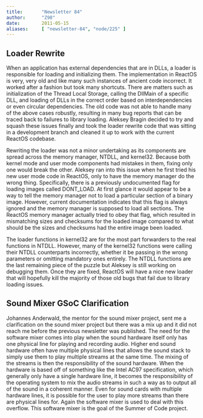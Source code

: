 ```yaml
---
title:       "Newsletter 84"
author:      "Z98"
date:        2011-05-15
aliases:     [ "newsletter-84", "node/225" ]
---
```


<h2>Loader Rewrite</h2>
<p>When an application has external dependencies that are in DLLs, a loader is responsible for loading and initializing them.  The implementation in ReactOS is very, very old and like many such instances of ancient code incorrect.  It worked after a fashion but took many shortcuts.  There are matters such as initialization of the Thread Local Storage, calling the DllMain of a specific DLL, and loading of DLLs in the correct order based on interdependencies or even circular dependencies.  The old code was not able to handle many of the above cases robustly, resulting in many bug reports that can be traced back to failures to library loading.  Aleksey Bragin decided to try and squash these issues finally and took the loader rewrite code that was sitting in a development branch and cleaned it up to work with the current ReactOS codebase.</p>
<p>Rewriting the loader was not a minor undertaking as its components are spread across the memory manager, NTDLL, and kernel32.  Because both kernel mode and user mode components had mistakes in them, fixing only one would break the other.  Aleksey ran into this issue when he first tried his new user mode code in ReactOS, only to have the memory manager do the wrong thing.  Specifically, there is a previously undocumented flag for loading images called DONT_LOAD.  At first glance it would appear to be a way to tell the memory manager not to load a particular section of a binary image.  However, current documentation indicates that this flag is always ignored and the memory manager is supposed to load all sections.  The ReactOS memory manager actually tried to obey that flag, which resulted in mismatching sizes and checksums for the loaded image compared to what should be the sizes and checksums had the entire image been loaded.</p>
<p>The loader functions in kernel32 are for the most part forwarders to the real functions in NTDLL.  However, many of the kernel32 functions were calling their NTDLL counterparts incorrectly, whether it be passing in the wrong parameters or omitting mandatory ones entirely.  The NTDLL functions are the last remaining piece of the puzzle but Aleksey is still working on debugging them.  Once they are fixed, ReactOS will have a nice new loader that will hopefully kill the majority of those old bugs that fail due to library loading issues.</p>
<h2>Sound Mixer GSoC Clarification</h2>
<p>Johannes Anderwald, the mentor for the sound mixer project, sent me a clarification on the sound mixer project but there was a mix up and it did not reach me before the previous newsletter was published.  The need for the software mixer comes into play when the sound hardware itself only has one physical line for playing and recording audio.  Higher end sound hardware often have multiple physical lines that allows the sound stack to simply use them to play multiple streams at the same time.  The mixing of the streams is then the responsibility of the sound hardware.  When the hardware is based off of something like the Intel AC97 specification, which generally only have a single hardware line, it becomes the responsibility of the operating system to mix the audio streams in such a way as to output all of the sound in a coherent manner.  Even for sound cards with multiple hardware lines, it is possible for the user to play more streams than there are physical lines for.  Again the software mixer is used to deal with this overflow.  This software mixer is the goal of the Summer of Code project.</p>
<p>&nbsp;</p>
